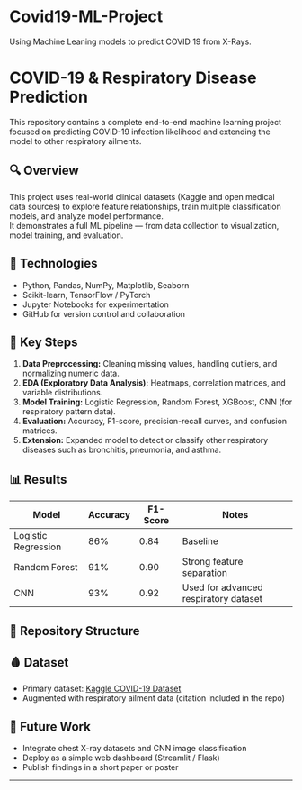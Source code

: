 # Covid19-ML-Project
Using Machine Leaning models to predict COVID 19 from X-Rays.
# COVID-19 & Respiratory Disease Prediction

This repository contains a complete end-to-end machine learning project focused on predicting COVID-19 infection likelihood and extending the model to other respiratory ailments.

## 🔍 Overview
This project uses real-world clinical datasets (Kaggle and open medical data sources) to explore feature relationships, train multiple classification models, and analyze model performance.  
It demonstrates a full ML pipeline — from data collection to visualization, model training, and evaluation.

## 🧰 Technologies
- Python, Pandas, NumPy, Matplotlib, Seaborn  
- Scikit-learn, TensorFlow / PyTorch  
- Jupyter Notebooks for experimentation  
- GitHub for version control and collaboration  

## 🧠 Key Steps
1. **Data Preprocessing:** Cleaning missing values, handling outliers, and normalizing numeric data.  
2. **EDA (Exploratory Data Analysis):** Heatmaps, correlation matrices, and variable distributions.  
3. **Model Training:** Logistic Regression, Random Forest, XGBoost, CNN (for respiratory pattern data).  
4. **Evaluation:** Accuracy, F1-score, precision-recall curves, and confusion matrices.  
5. **Extension:** Expanded model to detect or classify other respiratory diseases such as bronchitis, pneumonia, and asthma.

## 📊 Results
| Model | Accuracy | F1-Score | Notes |
|-------|-----------|----------|-------|
| Logistic Regression | 86% | 0.84 | Baseline |
| Random Forest | 91% | 0.90 | Strong feature separation |
| CNN | 93% | 0.92 | Used for advanced respiratory dataset |

## 📁 Repository Structure

## 🩸 Dataset
- Primary dataset: [Kaggle COVID-19 Dataset](https://www.kaggle.com/datasets)
- Augmented with respiratory ailment data (citation included in the repo)

## 🎯 Future Work
- Integrate chest X-ray datasets and CNN image classification  
- Deploy as a simple web dashboard (Streamlit / Flask)  
- Publish findings in a short paper or poster

---

